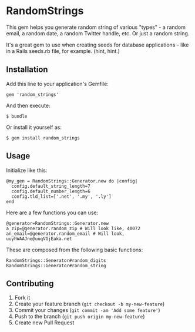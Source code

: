 # RandomStrings

This gem helps you generate random string of various "types" - a random email, a random date, a random Twitter handle, etc. Or just a random string.

It's a great gem to use when creating seeds for database applications - like in a Rails seeds.rb file, for example. (hint, hint.)

## Installation

Add this line to your application's Gemfile:

    gem 'random_strings'

And then execute:

    $ bundle

Or install it yourself as:

    $ gem install random_strings

## Usage

Initialize like this:

    @my_gen = RandomStrings::Generator.new do |config|
      config.default_string_length=7
      config.default_number_length=6
      config.tld_list=['.net', '.my', '.ly']
    end

Here are a few functions you can use:

    @generator=RandomStrings::Generator.new
    a_zip=@generator.random_zip # Will look like, 40072
    an_email=@generator.random_email # Will look, uuyhWAAJne@uuqVGjEaka.net

These are composed from the following basic functions:

    RandomStrings::Generator#random_digits
    RandomStrings::Generator#random_string


## Contributing

1. Fork it
2. Create your feature branch (`git checkout -b my-new-feature`)
3. Commit your changes (`git commit -am 'Add some feature'`)
4. Push to the branch (`git push origin my-new-feature`)
5. Create new Pull Request
